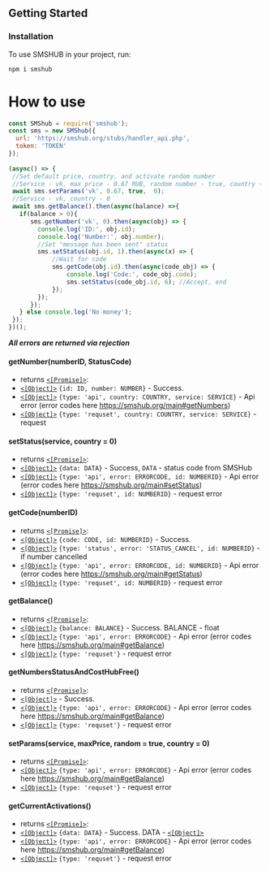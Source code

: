 ## Getting Started

### Installation

To use SMSHUB in your project, run:

```bash
npm i smshub
```

# How to use
```javascript
const SMShub = require('smshub');
const sms = new SMShub({
  url: 'https://smshub.org/stubs/handler_api.php', 
  token: 'TOKEN'
});
 
(async() => {
 //Set default price, country, and activate random number
 //Service - vk, max price - 0.67 RUB, random number - true, country - 0
 await sms.setParams('vk', 0.67, true,  0);
 //Service - vk, country - 0
 await sms.getBalance().then(async(balance) =>{
   if(balance > 0){
      sms.getNumber('vk', 0).then(async(obj) => {
        console.log('ID:', obj.id);
        console.log('Number:', obj.number);
        //Set "message has been sent" status
        sms.setStatus(obj.id, 1).then(async(x) => {
            //Wait for code
            sms.getCode(obj.id).then(async(code_obj) => {
                console.log('Code:', code_obj.code);
                sms.setStatus(code_obj.id, 6); //Accept, end
            });
        });
      });
   } else console.log('No money');
 });
})();
```
***All errors are returned via rejection***

#### getNumber(numberID, StatusCode)
- returns [`<[Promise]>`](https://developer.mozilla.org/ru/docs/Web/JavaScript/Reference/Global_Objects/Promise): 
 - [`<[Object]>`](https://developer.mozilla.org/ru/docs/Web/JavaScript/Reference/Global_Objects/Object) `{id: ID, number: NUMBER}` - Success.
 - [`<[Object]>`](https://developer.mozilla.org/ru/docs/Web/JavaScript/Reference/Global_Objects/Object) `{type: 'api', country: COUNTRY, service: SERVICE}` - Api error (error codes here https://smshub.org/main#getNumbers)
 - [`<[Object]>`](https://developer.mozilla.org/ru/docs/Web/JavaScript/Reference/Global_Objects/Object) `{type: 'requset', country: COUNTRY, service: SERVICE}` - request 
 
#### setStatus(service, country = 0)
- returns [`<[Promise]>`](https://developer.mozilla.org/ru/docs/Web/JavaScript/Reference/Global_Objects/Promise): 
 - [`<[Object]>`](https://developer.mozilla.org/ru/docs/Web/JavaScript/Reference/Global_Objects/Object) `{data: DATA}` - Success, `DATA` - status code from SMSHub
 - [`<[Object]>`](https://developer.mozilla.org/ru/docs/Web/JavaScript/Reference/Global_Objects/Object) `{type: 'api', error: ERRORCODE, id: NUMBERID}` - Api error (error codes here https://smshub.org/main#setStatus)
 - [`<[Object]>`](https://developer.mozilla.org/ru/docs/Web/JavaScript/Reference/Global_Objects/Object) `{type: 'requset', id: NUMBERID}` - request error

#### getCode(numberID)
- returns [`<[Promise]>`](https://developer.mozilla.org/ru/docs/Web/JavaScript/Reference/Global_Objects/Promise): 
 - [`<[Object]>`](https://developer.mozilla.org/ru/docs/Web/JavaScript/Reference/Global_Objects/Object) `{code: CODE, id: NUMBERID}` - Success.
 - [`<[Object]>`](https://developer.mozilla.org/ru/docs/Web/JavaScript/Reference/Global_Objects/Object) `{type: 'status', error: 'STATUS_CANCEL', id: NUMBERID}` - if number cancelled
 - [`<[Object]>`](https://developer.mozilla.org/ru/docs/Web/JavaScript/Reference/Global_Objects/Object) `{type: 'api', error: ERRORCODE, id: NUMBERID}` - Api error (error codes here https://smshub.org/main#getStatus)
 - [`<[Object]>`](https://developer.mozilla.org/ru/docs/Web/JavaScript/Reference/Global_Objects/Object) `{type: 'requset', id: NUMBERID}` - request error
 
  
#### getBalance()
- returns [`<[Promise]>`](https://developer.mozilla.org/ru/docs/Web/JavaScript/Reference/Global_Objects/Promise): 
 - [`<[Object]>`](https://developer.mozilla.org/ru/docs/Web/JavaScript/Reference/Global_Objects/Object) `{balance: BALANCE}` - Success. BALANCE - float
 - [`<[Object]>`](https://developer.mozilla.org/ru/docs/Web/JavaScript/Reference/Global_Objects/Object) `{type: 'api', error: ERRORCODE}` - Api error (error codes here https://smshub.org/main#getBalance)
 - [`<[Object]>`](https://developer.mozilla.org/ru/docs/Web/JavaScript/Reference/Global_Objects/Object) `{type: 'requset'}` - request error
 
#### getNumbersStatusAndCostHubFree()
- returns [`<[Promise]>`](https://developer.mozilla.org/ru/docs/Web/JavaScript/Reference/Global_Objects/Promise): 
 - [`<[Object]>`](https://developer.mozilla.org/ru/docs/Web/JavaScript/Reference/Global_Objects/Object) - Success.
 - [`<[Object]>`](https://developer.mozilla.org/ru/docs/Web/JavaScript/Reference/Global_Objects/Object) `{type: 'api', error: ERRORCODE}` - Api error (error codes here https://smshub.org/main#getBalance)
 - [`<[Object]>`](https://developer.mozilla.org/ru/docs/Web/JavaScript/Reference/Global_Objects/Object) `{type: 'requset'}` - request error
 
####  setParams(service, maxPrice, random = true, country = 0) 
- returns [`<[Promise]>`](https://developer.mozilla.org/ru/docs/Web/JavaScript/Reference/Global_Objects/Promise): 
 - [`<[Object]>`](https://developer.mozilla.org/ru/docs/Web/JavaScript/Reference/Global_Objects/Object) `{type: 'api', error: ERRORCODE}` - Api error (error codes here https://smshub.org/main#getBalance)
 - [`<[Object]>`](https://developer.mozilla.org/ru/docs/Web/JavaScript/Reference/Global_Objects/Object) `{type: 'requset'}` - request error
 
 #### getCurrentActivations()
 - returns [`<[Promise]>`](https://developer.mozilla.org/ru/docs/Web/JavaScript/Reference/Global_Objects/Promise): 
  - [`<[Object]>`](https://developer.mozilla.org/ru/docs/Web/JavaScript/Reference/Global_Objects/Object) `{data: DATA}` - Success. DATA - [`<[Object]>`](https://developer.mozilla.org/ru/docs/Web/JavaScript/Reference/Global_Objects/Object)
  - [`<[Object]>`](https://developer.mozilla.org/ru/docs/Web/JavaScript/Reference/Global_Objects/Object) `{type: 'api', error: ERRORCODE}` - Api error (error codes here https://smshub.org/main#getBalance)
  - [`<[Object]>`](https://developer.mozilla.org/ru/docs/Web/JavaScript/Reference/Global_Objects/Object) `{type: 'requset'}` - request error
